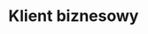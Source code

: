 ---
title: "Klient biznesowy"
image: "https://media.istockphoto.com/id/963534180/photo/many-much-money-on-white-background-wide-image.jpg?s=1024x1024&w=is&k=20&c=IFsyvdSLsR_6fgvwUqPu_KT9T-vo5V1AjQFfMwv9X8c="
---